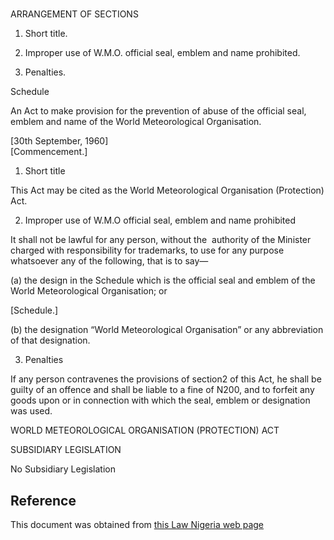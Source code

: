 # 

ARRANGEMENT OF SECTIONS

1. Short title.

2. Improper use of W.M.O. official seal, emblem and name prohibited.

3. Penalties.

Schedule

An Act to make provision for the prevention of abuse of the official seal, emblem and name of the World Meteorological Organisation.

[30th September, 1960]                                                                   [Commencement.]

1. Short title

This Act may be cited as the World Meteorological Organisation (Protection) Act.

2. Improper use of W.M.O official seal, emblem and name prohibited

It shall not be lawful for any person, without the  authority of the Minister charged with responsibility for trademarks, to use for any purpose whatsoever any of the following, that is to say—

(a) the design in the Schedule which is the official seal and emblem of the World Meteorological Organisation; or

[Schedule.]

(b) the designation “World Meteorological Organisation” or any abbreviation of that designation.

3. Penalties

If any person contravenes the provisions of section2 of this Act, he shall be guilty of an offence and shall be liable to a fine of N200, and to forfeit any goods upon or in connection with which the seal, emblem or designation was used.

WORLD METEOROLOGICAL ORGANISATION (PROTECTION) ACT

SUBSIDIARY LEGISLATION

No Subsidiary Legislation

## Reference

This document was obtained from [this Law Nigeria web page](http://www.lawnigeria.com/LFN/W/World-Meteorological-Organisation%28Protection%29Act.php)
